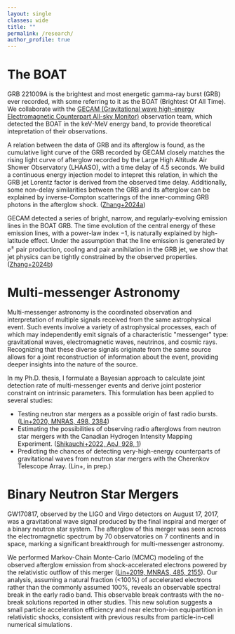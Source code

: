 ```yaml
---
layout: single
classes: wide
title: ""
permalink: /research/
author_profile: true
---
```


The BOAT
======
GRB 221009A is the brightest and most energetic gamma-ray burst (GRB) ever recorded, with some referring to it as the BOAT (Brightest Of All Time). 
We collaborate with the [GECAM (Gravitational wave high-energy Electromagnetic Counterpart All-sky Monitor)](https://gecam.ihep.ac.cn) observation team, which detected the BOAT in the keV-MeV energy band, to provide theoretical intepretation of their observations. 
<!--Also unprecedentedly, more than 5,000 very-high-energy photons were recorded by the Large High Altitude Air Shower Observatory (LHAASO), some carrying an energy record up to 13 TeV, challenging the standard scenario of GRB physics.-->

A relation between the data of GRB and its afterglow is found, as the cumulative light curve of the GRB recorded by GECAM closely matches the rising light curve of afterglow recorded by the Large High Altitude Air Shower Observatory (LHAASO), with a time delay of 4.5 seconds.
We build a continuous energy injection model to intepret this relation, in which the GRB jet Lorentz factor is derived from the observed time delay. Additionally, some non-delay similarities between the GRB and its afterglow can be explained by inverse-Compton scatterings of the inner-comming GRB photons in the afterglow shock. ([Zhang+2024a](https://arxiv.org/abs/2404.03229))

GECAM detected a series of bright, narrow, and regularly-evolving emission lines in the BOAT GRB.
The time evolution of the central energy of these emission lines, with a power-law index $-1$, is naturally explained by high-latitude effect.
Under the assumption that the line emission is generated by $e^\pm$ pair production, cooling and pair annihilation in the GRB jet, we show that jet physics can be tightly constrained by the observed properties. ([Zhang+2024b](https://arxiv.org/abs/2405.12977))


Multi-messenger Astronomy
======
Multi-messenger astronomy is the coordinated observation and interpretation of multiple signals received from the same astrophysical event. 
Such events involve a variety of astrophysical processes, each of which may independently emit signals of a characteristic "messenger" type: gravitational waves, electromagnetic waves, neutrinos, and cosmic rays. 
Recognizing that these diverse signals originate from the same source allows for a joint reconstruction of information about the event, providing deeper insights into the nature of the source.

In my Ph.D. thesis, I formulate a Bayesian approach to calculate joint detection rate of multi-messenger events and derive joint posterior constraint on intrinsic parameters.
This formulation has been applied to several studies: 
- Testing neutron star mergers as a possible origin of fast radio bursts. ([Lin+2020, MNRAS, 498, 2384](https://academic.oup.com/mnras/article/498/2/2384/5900531))
- Estimating the possibilities of observing radio afterglows from neutron star mergers with the Canadian Hydrogen Intensity Mapping Experiment. ([Shikauchi+2022, ApJ, 928, 1](https://iopscience.iop.org/article/10.3847/1538-4357/ac540d))
- Predicting the chances of detecting very-high-energy counterparts of gravitational waves from neutron star mergers with the Cherenkov Telescope Array. (Lin+, in prep.)

Binary Neutron Star Mergers
======
GW170817, observed by the LIGO and Virgo detectors on August 17, 2017, was a gravitational wave signal produced by the final inspiral and merger of a binary neutron star system. The afterglow of this merger was seen across the electromagnetic spectrum by 70 observatories on 7 continents and in space, marking a significant breakthrough for multi-messenger astronomy.

We performed Markov-Chain Monte-Carlo (MCMC) modeling of the observed afterglow emission from shock-accelerated electrons powered by the relativistic outflow of this merger ([Lin+2019, MNRAS, 485, 2155](https://academic.oup.com/mnras/article/485/2/2155/5319137)). 
Our analysis, assuming a natural fraction (<100%) of accelerated electrons rather than the commonly assumed 100%, reveals an observable spectral break in the early radio band. This observable break contrasts with the no-break solutions reported in other studies.
This new solution suggests a small particle acceleration efficiency and near electron-ion equipartition in relativistic shocks, consistent with previous results from particle-in-cell numerical simulations.
<!-- Future low-frequency early radio observations are strongly encouraged to capture this crucial information. -->
